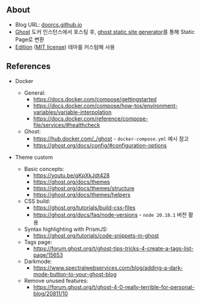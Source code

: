 ## About

- Blog URL: [doorcs.github.io](https://doorcs.github.io)
- [Ghost](https://github.com/TryGhost/Ghost) 도커 인스턴스에서 포스팅 후, [ghost static site generator](https://github.com/SimonMo88/ghost-static-site-generator)를 통해 Static Page로 변환
- [Edition](https://github.com/TryGhost/Edition) ([MIT license](https://github.com/TryGhost/Edition/blob/main/LICENSE)) 테마를 커스텀해 사용 <!-- handlebars 삽질 -->

## References

- Docker
  - General:
    - https://docs.docker.com/compose/gettingstarted
    - https://docs.docker.com/compose/how-tos/environment-variables/variable-interpolation
    - https://docs.docker.com/reference/compose-file/services/#healthcheck
  - Ghost:
    - https://hub.docker.com/_/ghost - `docker-compose.yml` 예시 참고
    - https://ghost.org/docs/config/#configuration-options

- Theme custom
  - Basic concepts:
    - https://youtu.be/qKpXkJdt428
    - https://ghost.org/docs/themes
    - https://ghost.org/docs/themes/structure
    - https://ghost.org/docs/themes/helpers
  - CSS build:
    - https://ghost.org/tutorials/build-css-files
    - https://ghost.org/docs/faq/node-versions - `node 20.18.1` 버전 활용
  - Syntax highlighting with PrismJS:
    - https://ghost.org/tutorials/code-snippets-in-ghost
  - Tags page:
    - https://forum.ghost.org/t/ghost-tips-tricks-4-create-a-tags-list-page/15653
  - Darkmode:
    - https://www.spectralwebservices.com/blog/adding-a-dark-mode-button-to-your-ghost-blog
  - Remove unused features:
    - https://forum.ghost.org/t/ghost-4-0-really-terrible-for-personal-blog/20811/10
